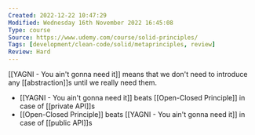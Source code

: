 ```yaml
---
Created: 2022-12-22 10:47:29
Modified: Wednesday 16th November 2022 16:45:08
Type: course
Source: https://www.udemy.com/course/solid-principles/
Tags: [development/clean-code/solid/metaprinciples, review]
Review: Hard
---
```


[[YAGNI - You ain't gonna need it]] means that we don't need to introduce any [[abstraction]]s until we really need them.

- [[YAGNI - You ain't gonna need it]] beats [[Open-Closed Principle]] in case of [[private API]]s
- [[Open-Closed Principle]] beats [[YAGNI - You ain't gonna need it]] in case of [[public API]]s
